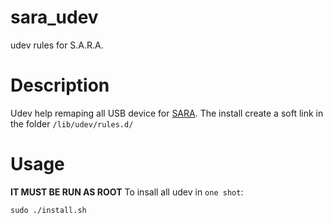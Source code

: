 # sara_udev
udev rules for S.A.R.A.

# Description
Udev help remaping all USB device for [SARA](walkingmachine.ca).
The install create a soft link in the folder `/lib/udev/rules.d/`

# Usage
**IT MUST BE RUN AS ROOT**
To insall all udev in `one shot`:
```
sudo ./install.sh
```
